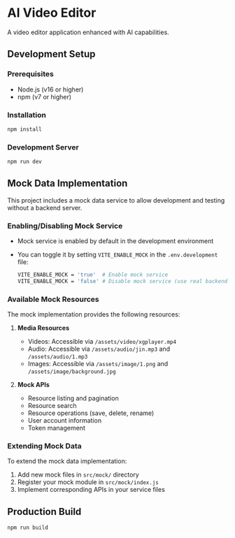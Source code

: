 # AI Video Editor

A video editor application enhanced with AI capabilities.

## Development Setup

### Prerequisites

- Node.js (v16 or higher)
- npm (v7 or higher)

### Installation

```bash
npm install
```

### Development Server

```bash
npm run dev
```

## Mock Data Implementation

This project includes a mock data service to allow development and testing without a backend server.

### Enabling/Disabling Mock Service

- Mock service is enabled by default in the development environment
- You can toggle it by setting `VITE_ENABLE_MOCK` in the `.env.development` file:

  ```bash
  VITE_ENABLE_MOCK = 'true'  # Enable mock service
  VITE_ENABLE_MOCK = 'false' # Disable mock service (use real backend)
  ```

### Available Mock Resources

The mock implementation provides the following resources:

1. **Media Resources**
   - Videos: Accessible via `/assets/video/xgplayer.mp4`
   - Audio: Accessible via `/assets/audio/jin.mp3` and `/assets/audio/1.mp3`
   - Images: Accessible via `/assets/image/1.png` and `/assets/image/background.jpg`

2. **Mock APIs**
   - Resource listing and pagination
   - Resource search
   - Resource operations (save, delete, rename)
   - User account information
   - Token management

### Extending Mock Data

To extend the mock data implementation:

1. Add new mock files in `src/mock/` directory
2. Register your mock module in `src/mock/index.js`
3. Implement corresponding APIs in your service files

## Production Build

```bash
npm run build
```
